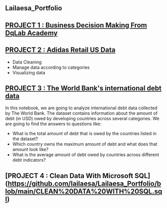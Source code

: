 ## Lailaesa_Portfolio
## [PROJECT 1 : Business Decision Making From DqLab Academy](https://github.com/lailaesa/Lailaesa_Portfolio/blob/main/Dq_Lab_Project.ipynb)

## [PROJECT 2 : Adidas Retail US Data](https://github.com/lailaesa/Lailaesa_Portfolio/blob/main/Adidas%20Retail%20Data.ipynb)
- Data Cleaning
- Manage data according to categories
- Visualizing data

## [PROJECT 3 : The World Bank's international debt data](https://github.com/lailaesa/Lailaesa_Portfolio/blob/main/WORLD%20BANK%20ANALYSIS%20WITH%20SQL.ipynb)
In this notebook, we are going to analyze international debt data collected by The World Bank. The dataset contains information about the amount of debt (in USD) owed by developing countries across several categories. We are going to find the answers to questions like:
- What is the total amount of debt that is owed by the countries listed in the dataset?
- Which country owns the maximum amount of debt and what does that amount look like?
- What is the average amount of debt owed by countries across different debt indicators?
## [PROJECT 4 : Clean Data With Microsoft SQL] (https://github.com/lailaesa/Lailaesa_Portfolio/blob/main/CLEAN%20DATA%20WITH%20SQL.sql)
